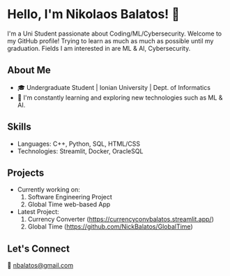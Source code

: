 # Hello, I'm Nikolaos Balatos! 👋

I'm a Uni Student passionate about Coding/ML/Cybersecurity. Welcome to my GitHub profile!
Trying to learn as much as much as possible until my graduation.
Fields I am interested in are ML & AI, Cybersecurity.

## About Me
- 🎓 Undergraduate Student | Ionian University | Dept. of Informatics
- 🌱 I'm constantly learning and exploring new technologies such as ML & AI.

## Skills

- Languages: C++, Python, SQL, HTML/CSS
- Technologies: Streamlit, Docker, OracleSQL

## Projects

- Currently working on:
  1) Software Engineering Project
  2) Global Time web-based App
- Latest Project:
  1) Currency Converter (https://currencyconvbalatos.streamlit.app/)
  2) Global Time (https://github.com/NickBalatos/GlobalTime)

## Let's Connect
🤝 nbalatos@gmail.com
